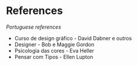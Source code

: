 # References

*Portuguese references*

- Curso de design gráfico - David Dabner e outros
- Designer - Bob e Maggie Gordon
- Psicologia das cores - Eva Heller
- Pensar com Tipos - Ellen Lupton